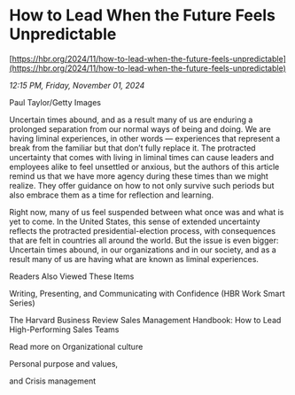 # How to Lead When the Future Feels Unpredictable

[https://hbr.org/2024/11/how-to-lead-when-the-future-feels-unpredictable](https://hbr.org/2024/11/how-to-lead-when-the-future-feels-unpredictable)

*12:15 PM, Friday, November 01, 2024*

Paul Taylor/Getty Images

Uncertain times abound, and as a result many of us are enduring a prolonged separation from our normal ways of being and doing. We are having liminal experiences, in other words — experiences that represent a break from the familiar but that don’t fully replace it. The protracted uncertainty that comes with living in liminal times can cause leaders and employees alike to feel unsettled or anxious, but the authors of this article remind us that we have more agency during these times than we might realize. They offer guidance on how to not only survive such periods but also embrace them as a time for reflection and learning.

Right now, many of us feel suspended between what once was and what is yet to come. In the United States, this sense of extended uncertainty reflects the protracted presidential-election process, with consequences that are felt in countries all around the world. But the issue is even bigger: Uncertain times abound, in our organizations and in our society, and as a result many of us are having what are known as liminal experiences.

Readers Also Viewed These Items

Writing, Presenting, and Communicating with Confidence (HBR Work Smart Series)

The Harvard Business Review Sales Management Handbook: How to Lead High-Performing Sales Teams

Read more on Organizational culture

Personal purpose and values,

and Crisis management

